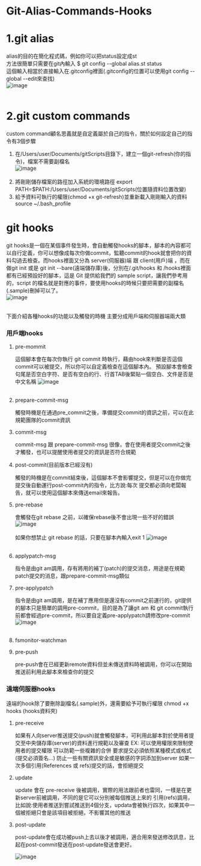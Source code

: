 # Git-Alias-Commands-Hooks
# 1.git alias
  alias的目的在簡化程式碼，例如你可以把status設定成st<br>
  方法很簡單只需要在git內輸入 $ git config --global alias.st status<br>
  這個輸入相當於直接輸入在.gitconfig裡面(.gitconfig的位置可以使用git config --global --edit來查找)<br>
  ![image](https://github.com/leoa12412a/Make-youself-Git-work-flow/blob/master/gitconfig.PNG)</br></br>
# 2.git custom commands
   custom command顧名思義就是自定義屬於自己的指令，關於如何設定自己的指令有3個步驟
   1. 在/Users/user/Documents/gitScripts目錄下，建立一個git-refresh(你的指令)，檔案不需要副檔名</br>
      ![image](https://github.com/leoa12412a/Make-youself-Git-work-flow/blob/master/git_refresh.PNG)</br></br>
   2. 將剛剛儲存檔案的路徑加入系統的環境路徑
        export PATH=$PATH:/Users/user/Documents/gitScripts(位置隨資料位置改變)
        </br>
   3. 給予資料可執行的權限(chmod +x git-refresh)並重新載入剛剛輸入的資料
        source ~/.bash_profile
        </br>
# git hooks
  git hooks是一個在某個事件發生時，會自動觸發hooks的腳本，腳本的內容都可以自行定義，你可以想像成每次你做commit，監聽commit的hook就會把你的資料勾過去檢查。而hooks裡面又分為 server(伺服器)端 跟 client(用戶)端 ，而在做git init 或是 git init --bare(遠端儲存庫)後，分別在/.git/hooks 和 /hooks裡面都有已經預設好的腳本，這是 Git 提供給我們的 sample script，讓我們參考用的，script 的檔名就是對應的事件，要使用hooks的時候只要把需要的副檔名(.sample)刪掉可以了。<br>
  ![image](https://github.com/leoa12412a/Make-youself-Git-work-flow/blob/master/hookfile.PNG)</br></br>
  
  
  
  下面介紹各種hooks的功能以及觸發的時機
  主要分成用戶端和伺服器端兩大類


   <h3>用戶端hooks</h3>
   
   1. pre-mommit
   
        這個腳本會在每次你執行 git commit 時執行，藉由hook來判斷是否這個commit可以被提交，所以你可以自定義檢查在這個腳本內。
        預設腳本會檢查 句尾是否空白字符、是否有空白的行、行首TAB後緊貼一個空白、文件是否是中文名稱
        ![image](https://github.com/leoa12412a/Make-youself-Git-work-flow/blob/master/pre-commit.PNG)</br></br>
      
   2. prepare-commit-msg
   
        觸發時機是在通過pre_commit之後，準備提交commit的資訊之前，可以在此規範團隊的commit資訊
     
   3. commit-msg
   
        commit-msg 跟 prepare-commit-msg 很像，會在使用者提交commit之後才觸發，也可以提醒使用者提交的資訊是否符合規範
   
   4. post-commit(目前版本已經沒有)
   
        觸發的時機是在commit結束後，這個腳本不會影響提交，但是可以在你做完提交後自動運行post-commit內的指令，比方說:每次
        提交都必須向老闆報告，就可以使用這個腳本來傳送email來報告。
    
   5. pre-rebase 
   
        會觸發在git rebase 之前，以確保rebase後不會出現一些不好的錯誤
         ![image](https://github.com/leoa12412a/Make-youself-Git-work-flow/blob/master/pre_rebase.PNG)</br></br>
        如果你想禁止 git rebase 的話，只要在腳本內輸入exit 1
        ![image](https://github.com/leoa12412a/Make-youself-Git-work-flow/blob/master/no_rebase.PNG)</br></br>
        
   6.  applypatch-msg
   
       指令是由git am調用，存有將用的補丁(patch)的提交消息，用途是在規範patch提交的消息，跟prepare-commit-msg類似
       
   7.  pre-applypatch
       
       指令是由git am調用，是在補丁應用但是還沒有commit之前運行的，git提供的腳本只是簡單的調用pre-commit，目的是為了讓git am 和
       git commit執行前都會經過pre-commit，所以要自定義pre-applypatch請修改pre-commit
       ![image](https://github.com/leoa12412a/Make-youself-Git-work-flow/blob/master/pre-applypatch.PNG)</br></br>
       
   8.  fsmonitor-watchman
   
   9.  pre-push
   
       pre-push會在已經更新remote資料但並未傳送資料時被調用，你可以在開始推送前利用此腳本來檢查你的提交
   
   <h3>遠端伺服器hooks</h3>
   
   遠端的hook除了要刪除副檔名(.sample)外，還需要給予可執行權限 chmod +x hooks  (hooks資料夾)
   
   1.  pre-receive
       
       如果有人向server推送提交(push)就會觸發腳本，可利用此腳本對於使用者提交至中央儲存庫(server)的資料進行規範以及審查
       EX:
       可以使用權限來限制使用者的提交權限
       可以防範一些複雜的合併
       要求提交必須依照某種模式或格式(提交必須簽名...)
       防止一些有關資訊安全或是敏感的字詞添加到server
       如果一次多個引用(References 或 refs)提交的話，會拒絕提交    
       
   2.  update
       
       update 會在 pre-receive 後被調用，實際的用法跟前者也雷同，一樣是在更新server前被調用，不同的是它可以分別被每個推送上來的
       引用(refs)調用，比如說:使用者推送到嘗試推送到4個分支，updata會被執行四次，如果其中一個被拒絕只會是該項目被拒絕，不影響其他的推送
            
   3.  post-update
   
       post-update會在成功被push上去以後才被調用，適合用來發送修改訊息，比起在post-commit發送在post-update發送會更好。
       
       ![image](https://github.com/leoa12412a/Make-youself-Git-work-flow/blob/master/3hook.PNG)</br></br>
       

